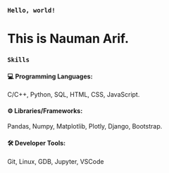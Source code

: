 ### `Hello, world!`
# This is Nauman Arif.

### `Skills`
#### 💻 Programming Languages:  
C/C++, Python, SQL, HTML, CSS, JavaScript.  
#### ⚙️ Libraries/Frameworks:  
Pandas, Numpy, Matplotlib, Plotly, Django, Bootstrap.  
#### 🛠️ Developer Tools:  
Git, Linux, GDB, Jupyter, VSCode

<!--
**naumanaarif/naumanaarif** is a ✨ _special_ ✨ repository because its `README.md` (this file) appears on your GitHub profile.

Here are some ideas to get you started:

- 🔭 I’m currently working on ...
- 🌱 I’m currently learning ...
- 👯 I’m looking to collaborate on ...
- 🤔 I’m looking for help with ...
- 💬 Ask me about ...
- 📫 How to reach me: ...
- 😄 Pronouns: ...
- ⚡ Fun fact: ...
-->
